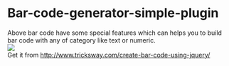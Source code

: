 # Bar-code-generator-simple-plugin
Above bar code have some special features which can helps you to build bar code with any of category like text or numeric.
<br>
<img src="https://www.tricksway.com/wp-content/uploads/2014/04/JQuery-barcode-plugin.png">
<br>
Get it from <a href="http://www.tricksway.com/create-bar-code-using-jquery/"> http://www.tricksway.com/create-bar-code-using-jquery/ </a>
